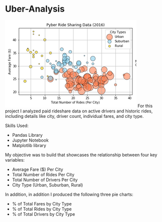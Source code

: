 # Uber-Analysis
![](https://raw.githubusercontent.com/robeaseab/Uber-Analysis/master/Pyber/Pyber_1_scatter.png)
For this project I analyzed paid rideshare data on active drivers and historic rides, including details like city, driver count, individual fares, and city type.

Skills Used: 
* Pandas Library 
* Jupyter Notebook
* Matplotlib library


My objective was to build that showcases the relationship between four key variables:

* Average Fare ($) Per City
* Total Number of Rides Per City
* Total Number of Drivers Per City
* City Type (Urban, Suburban, Rural)

In addition, in addition I produced the following three pie charts:

* % of Total Fares by City Type
* % of Total Rides by City Type
* % of Total Drivers by City Type
